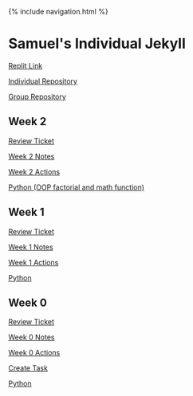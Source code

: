 {% include navigation.html %}

# Samuel's Individual Jekyll

[Replit Link](https://replit.com/@SamuelWang22/individ#main.py)

[Individual Repository](https://github.com/Samuelwaang/individ)

[Group Repository](https://github.com/jacksongolding/Nut-Team)

## Week 2

[Review Ticket](https://github.com/Samuelwaang/individ/issues/4)

<a href="week2notes">Week 2 Notes</a>

<a href="week2actions">Week 2 Actions</a>

[Python (OOP factorial and math function)](https://samuelwaang.github.io/individ/python)

## Week 1

[Review Ticket](https://github.com/Samuelwaang/individ/issues/2)

<a href="week1notes">Week 1 Notes</a>

<a href="week1actions">Week 1 Actions</a>

[Python](https://samuelwaang.github.io/individ/python)

## Week 0

[Review Ticket](https://github.com/Samuelwaang/individ/issues/1)

<a href="week0notes">Week 0 Notes</a>

<a href="week0actions">Week 0 Actions</a>

[Create Task](https://samuelwaang.github.io/individ/createtask)

[Python](https://samuelwaang.github.io/individ/python)
